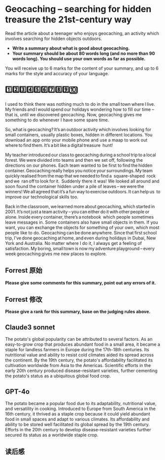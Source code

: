 # Geocaching – searching for hidden treasure the 21st-century way

Read the article about a teenager who enjoys geocaching, an activity which involves searching for hidden objects outdoors.
- **Write a summary about what is good about geocaching.**
- **Your summary should be about 80 words long (and no more than 90 words long). You should use your own words as far as possible.**

You will receive up to 6 marks for the content of your summary, and up to 6 marks for the style and
accuracy of your language.

## 1️⃣2️⃣3️⃣4️⃣5️⃣6️⃣7️⃣8️⃣9️⃣🔟
I used to think there was nothing much to do in the small town where I live. My friends and I would spend our holidays wondering how to fill our time – that is,
until we discovered geocaching. Now, geocaching gives me something to do whenever I have some spare time.

So, what is geocaching? It’s an outdoor activity which involves looking for small containers, usually plastic boxes, hidden in different locations. You download an app onto your mobile phone and use a maap to work out where to find them. It’s a bit like a digital treasure 
hunt!

My teacher introduced our class to geocaching during a school trip to a local forest. We were divided into teams and then we set off, following the directions on our phones. Each team wanted to be first
to find the hidden container. Geocaching really helps you notice your surroundings. My team quickly realised from the map that we needed to find a  square-shaped  rock and we  ran off to look for it. 
Suddenly there it was! We looked all around and soon found the container hidden under a pile of leaves – we were the winners! We all agreed that it’s a fun way to exercise outdoors. It can help us 
to improve our technological skills too.

Back in the classroom, we learned more about geocaching, which started in 2001. It’s not just a team activity – you can either do it with other people or alone. Inside every container, there’s a notebook 
which people sometimes leave messages in. Some containers also have small objects in them. If you want, you can exchange the objects for something of your own, which most people like to do.
Geocaching can be done anywhere. Since that first school trip, I’ve done geocaching at home, and even during holidays in Dubai, New York and Australia. No matter where I do it, I always get a feeling
of satisfaction. My boring, small town is now my adventure playground – every week geocaching gives me new places to explore.

## Forrest 原始 
**Please give some comments for this summary, point out any errors of it.**

## Forrest 修改 
**Please give a rank for this summary, base on the judging rules above.**


## Claude3 sonnet﻿
The potato's global popularity can be attributed to several factors. As an easy-to-grow crop that produces abundant food in a small area, it became a staple for landless farmers in Europe during the 17th-18th centuries. Its nutritional value and ability to resist cold climates aided its spread across the continent. By the 19th century, the potato's affordability facilitated its cultivation worldwide from Asia to the Americas. Scientific efforts in the early 20th century produced disease-resistant varieties, further cementing the potato's status as a ubiquitous global food crop.

## GPT-4o
The potato became a popular food due to its adaptability, nutritional value, and versatility in cooking. Introduced to Europe from South America in the 16th century, it thrived as a staple crop because it could yield abundant food in small spaces and adapt to various climates. Its affordability and ability to be stored well facilitated its global spread by the 19th century. Efforts in the 20th century to develop disease-resistant varieties further secured its status as a worldwide staple crop.

## 读后感


